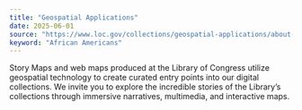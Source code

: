 ```yaml
---
title: "Geospatial Applications"
date: 2025-06-01
source: "https://www.loc.gov/collections/geospatial-applications/about-this-collection/"
keyword: "African Americans"
---
```


Story Maps and web maps produced at the Library of Congress utilize geospatial technology to create curated entry points into our digital collections. We invite you to explore the incredible stories of the Library’s collections through immersive narratives, multimedia, and interactive maps.

